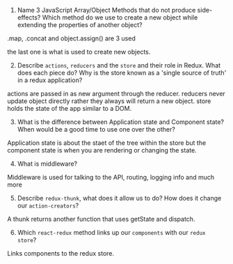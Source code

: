 1.  Name 3 JavaScript Array/Object Methods that do not produce side-effects? Which method do we use to create a new object while extending the properties of another object?

.map, .concat and object.assign() are 3 used

the last one is what is used to create new objects.

2.  Describe `actions`, `reducers` and the `store` and their role in Redux. What does each piece do? Why is the store known as a 'single source of truth' in a redux application?

actions are passed in as  new argument through the reducer. reducers never update object directly rather they always will return a new object. store holds the state of the app similar to a DOM.

3.  What is the difference between Application state and Component state? When would be a good time to use one over the other?

Application state is about the staet of the tree within the store but the component state is when you are rendering or changing the state.

4.  What is middleware?

Middleware is used for talking to the API, routing, logging info and much more


5.  Describe `redux-thunk`, what does it allow us to do? How does it change our `action-creators`?

A thunk returns another function that uses getState and dispatch.


6.  Which `react-redux` method links up our `components` with our `redux store`?

Links components to the redux store.